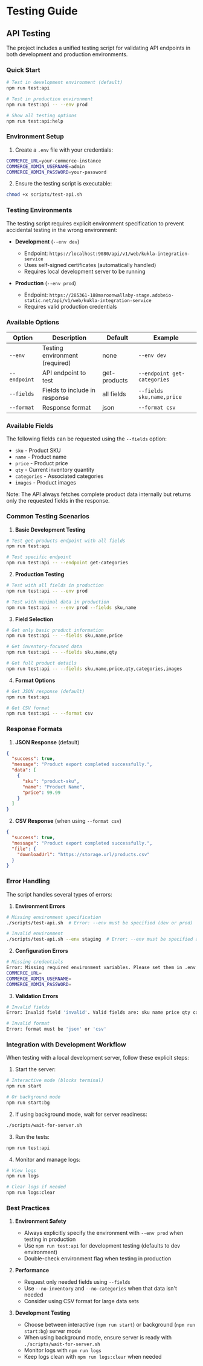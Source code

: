 # Testing Guide

## API Testing

The project includes a unified testing script for validating API endpoints in both development and production environments.

### Quick Start

```bash
# Test in development environment (default)
npm run test:api

# Test in production environment
npm run test:api -- --env prod

# Show all testing options
npm run test:api:help
```

### Environment Setup

1. Create a `.env` file with your credentials:

```bash
COMMERCE_URL=your-commerce-instance
COMMERCE_ADMIN_USERNAME=admin
COMMERCE_ADMIN_PASSWORD=your-password
```

2. Ensure the testing script is executable:

```bash
chmod +x scripts/test-api.sh
```

### Testing Environments

The testing script requires explicit environment specification to prevent accidental testing in the wrong environment:

- **Development** (`--env dev`)

  - Endpoint: `https://localhost:9080/api/v1/web/kukla-integration-service`
  - Uses self-signed certificates (automatically handled)
  - Requires local development server to be running

- **Production** (`--env prod`)
  - Endpoint: `https://285361-188maroonwallaby-stage.adobeio-static.net/api/v1/web/kukla-integration-service`
  - Requires valid production credentials

### Available Options

| Option       | Description                    | Default      | Example                     |
| ------------ | ------------------------------ | ------------ | --------------------------- |
| `--env`      | Testing environment (required) | none         | `--env dev`                 |
| `--endpoint` | API endpoint to test           | get-products | `--endpoint get-categories` |
| `--fields`   | Fields to include in response  | all fields   | `--fields sku,name,price`   |
| `--format`   | Response format                | json         | `--format csv`              |

### Available Fields

The following fields can be requested using the `--fields` option:

- `sku` - Product SKU
- `name` - Product name
- `price` - Product price
- `qty` - Current inventory quantity
- `categories` - Associated categories
- `images` - Product images

Note: The API always fetches complete product data internally but returns only the requested fields in the response.

### Common Testing Scenarios

1. **Basic Development Testing**

```bash
# Test get-products endpoint with all fields
npm run test:api

# Test specific endpoint
npm run test:api -- --endpoint get-categories
```

2. **Production Testing**

```bash
# Test with all fields in production
npm run test:api -- --env prod

# Test with minimal data in production
npm run test:api -- --env prod --fields sku,name
```

3. **Field Selection**

```bash
# Get only basic product information
npm run test:api -- --fields sku,name,price

# Get inventory-focused data
npm run test:api -- --fields sku,name,qty

# Get full product details
npm run test:api -- --fields sku,name,price,qty,categories,images
```

4. **Format Options**

```bash
# Get JSON response (default)
npm run test:api

# Get CSV format
npm run test:api -- --format csv
```

### Response Formats

1. **JSON Response** (default)

```json
{
  "success": true,
  "message": "Product export completed successfully.",
  "data": [
    {
      "sku": "product-sku",
      "name": "Product Name",
      "price": 99.99
    }
  ]
}
```

2. **CSV Response** (when using `--format csv`)

```json
{
  "success": true,
  "message": "Product export completed successfully.",
  "file": {
    "downloadUrl": "https://storage.url/products.csv"
  }
}
```

### Error Handling

The script handles several types of errors:

1. **Environment Errors**

```bash
# Missing environment specification
./scripts/test-api.sh  # Error: --env must be specified (dev or prod)

# Invalid environment
./scripts/test-api.sh --env staging  # Error: --env must be specified as 'dev' or 'prod'
```

2. **Configuration Errors**

```bash
# Missing credentials
Error: Missing required environment variables. Please set them in .env file:
COMMERCE_URL=
COMMERCE_ADMIN_USERNAME=
COMMERCE_ADMIN_PASSWORD=
```

3. **Validation Errors**

```bash
# Invalid fields
Error: Invalid field 'invalid'. Valid fields are: sku name price qty categories images

# Invalid format
Error: format must be 'json' or 'csv'
```

### Integration with Development Workflow

When testing with a local development server, follow these explicit steps:

1. Start the server:

```bash
# Interactive mode (blocks terminal)
npm run start

# Or background mode
npm run start:bg
```

2. If using background mode, wait for server readiness:

```bash
./scripts/wait-for-server.sh
```

3. Run the tests:

```bash
npm run test:api
```

4. Monitor and manage logs:

```bash
# View logs
npm run logs

# Clear logs if needed
npm run logs:clear
```

### Best Practices

1. **Environment Safety**

   - Always explicitly specify the environment with `--env prod` when testing in production
   - Use `npm run test:api` for development testing (defaults to dev environment)
   - Double-check environment flag when testing in production

2. **Performance**

   - Request only needed fields using `--fields`
   - Use `--no-inventory` and `--no-categories` when that data isn't needed
   - Consider using CSV format for large data sets

3. **Development Testing**
   - Choose between interactive (`npm run start`) or background (`npm run start:bg`) server mode
   - When using background mode, ensure server is ready with `./scripts/wait-for-server.sh`
   - Monitor logs with `npm run logs`
   - Keep logs clean with `npm run logs:clear` when needed
